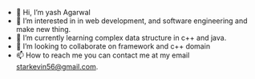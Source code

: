 - 👋 Hi, I’m yash Agarwal
- 👀 I’m interested in in web development, and software engineering and make new thing.
- 🌱 I’m currently learning complex data structure in c++ and java.
- 💞️ I’m looking to collaborate on framework and c++ domain
- 📫 How to reach me you can contact me at my email starkevin56@gmail.com.

<!---
coolBrown12/coolBrown12 is a ✨ special ✨ repository because its `README.md` (this file) appears on your GitHub profile.
You can click the Preview link to take a look at your changes.
--->
